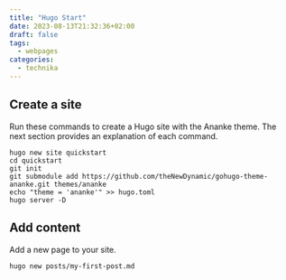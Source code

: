 ```yaml
---
title: "Hugo Start"
date: 2023-08-13T21:32:36+02:00
draft: false
tags:
  - webpages
categories:
  - technika
---
```


## Create a site

Run these commands to create a Hugo site with the Ananke theme. The next section provides an explanation of each command.

```
hugo new site quickstart
cd quickstart
git init
git submodule add https://github.com/theNewDynamic/gohugo-theme-ananke.git themes/ananke
echo "theme = 'ananke'" >> hugo.toml
hugo server -D
```

## Add content
Add a new page to your site.

```hugo new posts/my-first-post.md```
